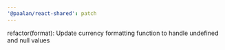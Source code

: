 ```yaml
---
'@paalan/react-shared': patch
---
```


refactor(format): Update currency formatting function to handle undefined and null values

